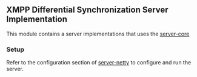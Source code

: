 ## XMPP Differential Synchronization Server Implementation
This module contains a server implementations that uses the [server-core](../server-core)

### Setup
Refer to the configuration section of [server-netty](../server-netty) to configure and run the server.



